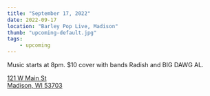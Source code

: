```yaml
---
title: "September 17, 2022"
date: 2022-09-17
location: "Barley Pop Live, Madison"
thumb: "upcoming-default.jpg"
tags: 
    - upcoming
---
```

Music starts at 8pm. $10 cover with bands Radish and BIG DAWG AL.  

<a href="https://www.google.com/maps?q=121+W+Main+St,+Madison,+WI+53703">121 W Main St<br />
Madison, WI 53703</a>

